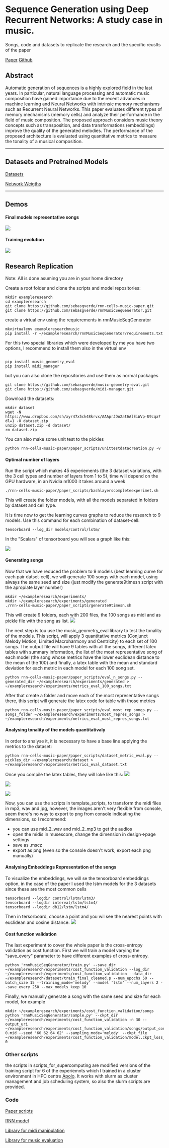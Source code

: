 # Sequence Generation using Deep Recurrent Networks: A study case in music.
Songs, code and datasets to replicate the research and the specific reuslts of the paper

[Paper]() [Github](https://github.com/sebasgverde/rnn-cells-music-paper)

## Abstract
Automatic generation of sequences is a highly explored field in the last years. In particular, natural language processing and automatic music composition have gained importance due to the recent advances in machine learning and Neural Networks with intrinsic memory mechanisms such as Recurrent Neural Networks. This paper evaluates different types of memory mechanisms (memory cells) and analyze their performance in the field of music composition. The proposed approach considers music theory concepts such as transposition, and data transformations (embeddings) improve the quality of the generated melodies. The performance of the proposed architecture is evaluated using quantitative metrics to measure the tonality of a musical composition. 

---
## Datasets and Pretrained Models

[Datasets](https://www.dropbox.com/sh/xyr47x5ck48krvx/AAAprJDo2at6AlEiWVp-U9cqa?dl=0)

[Network Weigths]()

---

## Demos
#### Final models representative songs
[![](https://sebasgverde.github.io/rnn-cells-music-paper/images/generated_songs_demo.png)](https://youtu.be/FGUIEshh6WU)

#### Training evolution
[![](https://sebasgverde.github.io/rnn-cells-music-paper/images/cost_validation_songs_demo.png)](https://youtu.be/sIUu5mYU0l8)

## Research Replication
Note: All is done asuming you are in your home directory

Create a root folder and clone the scripts and model repositories:
```
mkdir exampleresearch
cd exampleresearch
git clone https://github.com/sebasgverde/rnn-cells-music-paper.git
git clone https://github.com/sebasgverde/rnnMusicSeqGenerator.git
```

create a virtual env using the requierements in rnnMusicSeqGenerator
```
mkvirtualenv exampleresearchmusic
pip install -r ~/exampleresearch/rnnMusicSeqGenerator/requirements.txt
```

For this two special libraries which were developed by me you have two options, I recommend to install them also in the virtual env
```

pip install music_geometry_eval
pip install midi_manager
```

but you can also clone the repositories and use them as normal packages
```
git clone https://github.com/sebasgverde/music-geometry-eval.git
git clone https://github.com/sebasgverde/midi-manager.git
```

Download the datasets:
```
mkdir dataset
wget -N https://www.dropbox.com/sh/xyr47x5ck48krvx/AAAprJDo2at6AlEiWVp-U9cqa?dl=1 -O dataset.zip
unzip dataset.zip -d dataset/
rm dataset.zip 
```

You can also make some unit test to the pickles
```
python rnn-cells-music-paper/paper_scripts/unittestdatacreation.py -v
```

#### Optimal number of layers
Run the script which makes 45 experiements (the 3 dataset variations, with the 3 cell types and number of layers from 1 to 5), time will depend on the GPU hardware, in an Nvidia m1000 it takes around a week
```
./rnn-cells-music-paper/paper_scripts/bashlayerscompleteexperimet.sh 
```
This will create the folder models, with all the models separated in folders by dataset and cell type.

It is time now to get the learning curves graphs to reduce the research to 9 models. Use this command for each combination of dataset-cell:
```
tensorboard --log_dir models/control/lstm/ 
```
In the "Scalars" of tensorboard you will see a graph like this:

![](https://sebasgverde.github.io/rnn-cells-music-paper/images/lstm_learning_curves.png)

#### Generating songs


Now that we have reduced the problem to 9 models (best learning curve for each pair datset-cell), we will generate 100 songs with each model, using always the same seed and size (just modify the generate9timesn script with the apropiate layer number)
```
mkdir ~/exampleresearch/experiments/
mkdir ~/exampleresearch/experiments/generated
./rnn-cells-music-paper/paper_scripts/generate9timesn.sh  
```
This will create 9 folders, each with 200 files, the 100 songs as midi and as pickle file with the song as list.
![](https://sebasgverde.github.io/rnn-cells-music-paper/images/song_generated_files.png)

The next step is tou use the music_geometry_eval library to test the tonality of the models. This script, will apply 3 quantitative metrics (Conjunct Melody Motion, Limited Macroharmony and Centricity) to each set of 100 songs. The output file will have 9 tables with all the songs, different latex tables with summary information, the list of the most representative song of each model (the song whose metrics have the lower euclidean distance to the mean of the 100) and finally, a latex table with the mean and standard deviation for each metric in each model for each 100 song set.
```
python rnn-cells-music-paper/paper_scripts/eval_n_songs.py --generated_dir ~/exampleresearch/experiments/generated > ~/exampleresearch/experiments/metrics_eval_100_songs.txt
```
After that create a folder and move each of the most representative songs there, this script will generate the latex code for table with those metrics
```
python rnn-cells-music-paper/paper_scripts/eval_most_rep_songs.py --songs_folder ~/exampleresearch/experiments/most_repres_songs > ~/exampleresearch/experiments/metrics_eval_most_repres_songs.txt
```

#### Analysing tonality of the models quantitativaly

In order to analyse it, it is necessary to have a base line applying the metrics to the dataset:
```
python rnn-cells-music-paper/paper_scripts/dataset_metric_eval.py --pickles_dir ~/exampleresearch/dataset > ~/exampleresearch/experiments/metrics_eval_dataset.txt
```
Once you compile the latex tables, they will loke like this:
![](https://sebasgverde.github.io/rnn-cells-music-paper/images/metric_table_dataset.png)

![](https://sebasgverde.github.io/rnn-cells-music-paper/images/metric_table_models.png)

![](https://sebasgverde.github.io/rnn-cells-music-paper/images/metric_table_most_rep_songs.png)

Now, you can use the scripts in template_scripts, to transform the midi files in mp3, wav and jpg, however, the images aren't very flexible from console, seem there's no way to export to png from console indicating the dimensions, so I recommend:

- you can use mid_2_wav and mid_2_mp3 to get the audios
- open the midis in musescore, change the dimension in design->page settings
- save as .mscz
- export as png (even so the console doesn't work, export each png manually)

#### Analysing Embeddings Representation of the songs
To visualize the embeddings, we will se the tensorboard embeddings option, in the case of the paper I used the lstm models for the 3 datasets since these are the most common cells

```
tensorboard --logdir control/lstm/lstm3/
tensorboard --logdir interval/lstm/lstm4/
tensorboard --logdir db12/lstm/lstm4/
```

Then in tersorboard, choose a point and you wil see the nearest points with euclidean and cosine distance.
![](https://sebasgverde.github.io/rnn-cells-music-paper/images/embeddings.png)


#### Cost function validation
The last experiment to cover the whole paper is the cross-entropy validation as cost function. First we will train a model varying the "save_every" parameter to have different examples of cross-entropy.

```
python 'rnnMusicSeqGenerator/train.py' --save_dir ~/exampleresearch/experiments/cost_function_validation --log_dir ~/exampleresearch/experiments/cost_function_validation --data_dir ~/exampleresearch/dataset/train_final_cleaned.p --num_epochs 50 --batch_size 15 --training_mode='melody' --model 'lstm' --num_layers 2 --save_every 250 --max_models_keep 10
```

Finally, we manually generate a song with the same seed and size for each model, for example
```
mkdir ~/exampleresearch/experiments/cost_function_validation/songs
python 'rnnMusicSeqGenerator/sample.py' --ckpt_dir ~/exampleresearch/experiments/cost_function_validation -n 30 --output_uri ~/exampleresearch/experiments/cost_function_validation/songs/output_controlcase_loss_4.67827-0.mid --seed '60 62 64 62' --sampling_mode='melody' --ckpt_file ~/exampleresearch/experiments/cost_function_validation/model.ckpt_loss_4.67827-0
```



### Other scripts
the scripts in scripts_for_supercomputing are modified versions of the training script for 6 of the experiemnts which I trained in a cluster environment in HPC centre [Apolo](http://www.eafit.edu.co/centros/apolo/Paginas/technical-specification.aspx). It works with slurm as cluster management and job scheduling system, so also the slurm scripts are provided.

### Code
[Paper scripts](https://github.com/sebasgverde/rnn-cells-music-paper)

[RNN model](https://github.com/sebasgverde/rnnMusicSeqGenerator)

[Library for midi manipulation](https://github.com/sebasgverde/music-geometry-eval)

[Library for music evaluation](https://github.com/sebasgverde/midi-manager)
